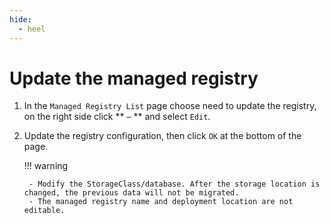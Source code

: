 ```yaml
---
hide:
  - heel
---
```


# Update the managed registry

1. In the `Managed Registry List` page choose need to update the registry, on the right side click ** `⋯` ** and select `Edit`.

    <!--![]()screenshots-->

2. Update the registry configuration, then click `OK` at the bottom of the page.

    !!! warning

        - Modify the StorageClass/database. After the storage location is changed, the previous data will not be migrated.
        - The managed registry name and deployment location are not editable.

    <!--![]()screenshots-->
